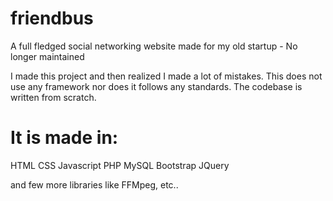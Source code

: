 # friendbus
A full fledged social networking website made for my old startup - No longer maintained

I made this project and then realized I made a lot of mistakes. This does not use any framework nor does it follows any standards. The codebase is written from scratch.

# It is made in:
HTML
CSS
Javascript
PHP
MySQL
Bootstrap
JQuery

and few more libraries like FFMpeg, etc..
